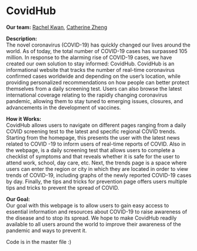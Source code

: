 # CovidHub
**Our team:** [Rachel Kwan](https://github.com/rkwan05), [Catherine Zheng](https://github.com/Catou-Z)

**Description:**  
The novel coronavirus (COVID-19) has quickly changed our lives around the world. As of today, the total number of COVID-19 cases has surpassed 105 million. In response to the alarming rise of COVID-19 cases, we have created our own solution to stay informed: CovidHub. CovidHub is an informational website that tracks the number of real-time coronavirus confirmed cases worldwide and depending on the user’s location, while providing personalized recommendations on how people can better protect themselves from a daily screening test. Users can also browse the latest international coverage relating to the rapidly changing coronavirus pandemic, allowing them to stay tuned to emerging issues, closures, and advancements in the development of vaccines. 

**How it Works:**  
CovidHub allows users to navigate on different pages ranging from a daily COVID screening test to the latest and specific regional COVID trends. Starting from the homepage, this presents the user with the latest news related to COVID -19 to inform users of real-time reports of COVID. Also in the webpage, is a daily screening test that allows users to complete a checklist of symptoms and that reveals whether it is safe for the user to attend work, school, day care, etc. Next, the trends page is a space where users can enter the region or city in which they are located in order to view trends of COVID-19, including graphs of the newly reported COVID-19 cases by day. Finally, the tips and tricks for prevention page offers users multiple tips and tricks to prevent the spread of COVID.

**Our Goal:**  
Our goal with this webpage is to allow users to gain easy access to essential information and resources about COVID-19 to raise awareness of the disease and to stop its spread. We hope to make CovidHub readily available to all users around the world to improve their awareness of the pandemic and ways to prevent it. 

Code is in the master file :)
